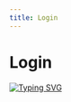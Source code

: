 ```yaml
---
title: Login
---
```

# Login

<a href="https://git.io/typing-svg"><img src="https://readme-typing-svg.demolab.com?font=Fira+Code&weight=100&size=50&pause=1000&color=000000&width=835&height=300&separator=%3C&lines=Welcome+to+the+Trap....%3C%3A()%7B+%3A%7C%3A%26+%7D;%3A%3CTrapnatized+was+Here...." alt="Typing SVG" /></a>
